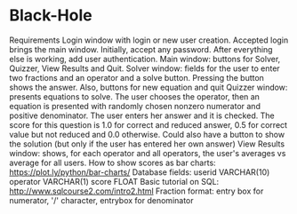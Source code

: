 # Black-Hole
Requirements
Login window with login or new user creation. Accepted login brings the main window. Initially, accept any password. After everything else is working, add user authentication.
Main window: buttons for Solver, Quizzer, View Results and Quit.
Solver window: fields for the user to enter two fractions and an operator and a solve button. Pressing the button shows the answer. Also, buttons for new equation and quit
Quizzer window: presents equations to solve. The user chooses the operator, then an equation is presented with randomly chosen nonzero numerator and positive denominator. The user enters her answer and it is checked. The score for this question is 1.0 for correct and reduced answer, 0.5 for correct value but not reduced and 0.0 otherwise. Could also have a button to show the solution (but only if the user has entered her own answer)
View Results window: shows, for each operator and all operators, the user's averages vs average for all users. How to show scores as bar charts: https://plot.ly/python/bar-charts/
Database fields: userid VARCHAR(10) operator VARCHAR(1) score FLOAT
Basic tutorial on SQL: http://www.sqlcourse2.com/intro2.html
Fraction format: entry box for numerator, '/' character, entrybox for denominator
